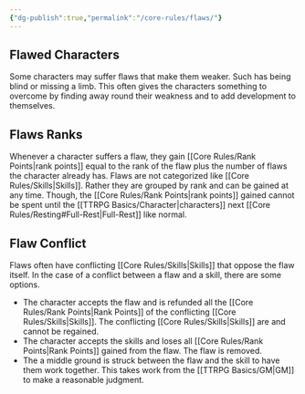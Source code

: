 ```yaml
---
{"dg-publish":true,"permalink":"/core-rules/flaws/"}
---
```


## Flawed Characters
Some characters may suffer flaws that make them weaker. Such has being blind or missing a limb. This often gives the characters something to overcome by finding away round their weakness and to add development to themselves.

## Flaws Ranks
Whenever a character suffers a flaw, they gain [[Core Rules/Rank Points\|rank points]] equal to the rank of the flaw plus the number of flaws the character already has. Flaws are not categorized like [[Core Rules/Skills\|Skills]]. Rather they are grouped by rank and can be gained at any time. Though, the [[Core Rules/Rank Points\|rank points]] gained cannot be spent until the [[TTRPG Basics/Character\|characters]] next [[Core Rules/Resting#Full-Rest\|Full-Rest]] like normal.

## Flaw Conflict
Flaws often have conflicting [[Core Rules/Skills\|Skills]] that oppose the flaw itself. In the case of a conflict between a flaw and a skill, there are some options.
- The character accepts the flaw and is refunded all the [[Core Rules/Rank Points\|Rank Points]] of the conflicting [[Core Rules/Skills\|Skills]]. The conflicting [[Core Rules/Skills\|Skills]] are and cannot be regained.
- The character accepts the skills and loses all [[Core Rules/Rank Points\|Rank Points]] gained from the flaw. The flaw is removed.
- The a middle ground is struck between the flaw and the skill to have them work together. This takes work from the [[TTRPG Basics/GM\|GM]] to make a reasonable judgment.